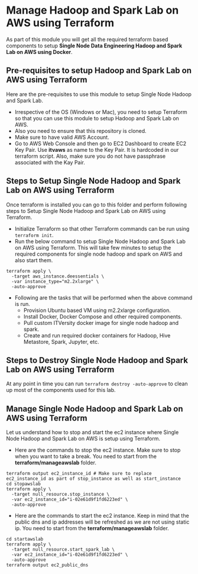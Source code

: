 # Manage Hadoop and Spark Lab on AWS using Terraform

As part of this module you will get all the required terraform based components to setup **Single Node Data Engineering Hadoop and Spark Lab on AWS using Docker**.

## Pre-requisites to setup Hadoop and Spark Lab on AWS using Terraform
Here are the pre-requisites to use this module to setup Single Node Hadoop and Spark Lab.
* Irrespective of the OS (Windows or Mac), you need to setup Terraform so that you can use this module to setup Hadoop and Spark Lab on AWS.
* Also you need to ensure that this repository is cloned.
* Make sure to have valid AWS Account.
* Go to AWS Web Console and then go to EC2 Dashboard to create EC2 Key Pair. Use **itvaws** as name to the Key Pair. It is hardcoded in our terraform script. Also, make sure you do not have passphrase associated with the Kay Pair.

## Steps to Setup Single Node Hadoop and Spark Lab on AWS using Terraform
Once terraform is installed you can go to this folder and perform following steps to Setup Single Node Hadoop and Spark Lab on AWS using Terraform.
* Initialize Terraform so that other Terraform commands can be run using `terraform init`.
* Run the below command to setup Single Node Hadoop and Spark Lab on AWS using Terraform. This will take few minutes to setup the required components for single node hadoop and spark on AWS and also start them.

```
terraform apply \
  -target aws_instance.deessentials \
  -var instance_type="m2.2xlarge" \
  -auto-approve
```

* Following are the tasks that will be performed when the above command is run.
  * Provision Ubuntu based VM using m2.2xlarge configuration.
  * Install Docker, Docker Compose and other required components.
  * Pull custom ITVersity docker image for single node hadoop and spark.
  * Create and run required docker containers for Hadoop, Hive Metastore, Spark, Jupyter, etc.

## Steps to Destroy Single Node Hadoop and Spark Lab on AWS using Terraform
At any point in time you can run `terraform destroy -auto-approve` to clean up most of the components used for this lab.

## Manage Single Node Hadoop and Spark Lab on AWS using Terraform
Let us understand how to stop and start the ec2 instance where Single Node Hadoop and Spark Lab on AWS is setup using Terraform.

* Here are the commands to stop the ec2 instance. Make sure to stop when you want to take a break. You need to start from the **terraform/manageawslab** folder.
```
terraform output ec2_instance_id # Make sure to replace ec2_instance_id as part of stop_instance as well as start_instance
cd stopawslab
terraform apply \
  -target null_resource.stop_instance \
  -var ec2_instance_id="i-02e61d9f1fd6223ed" \
  -auto-approve
```
* Here are the commands to start the ec2 instance. Keep in mind that the public dns and ip addresses will be refreshed as we are not using static ip. You need to start from the **terraform/manageawslab** folder.
```
cd startawslab
terraform apply \
  -target null_resource.start_spark_lab \
  -var ec2_instance_id="i-02e61d9f1fd6223ed" \
  -auto-approve
terraform output ec2_public_dns
```
